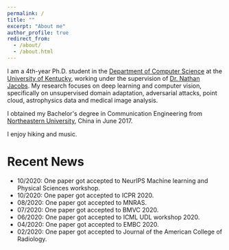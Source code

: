 ```yaml
---
permalink: /
title: ""
excerpt: "About me"
author_profile: true
redirect_from: 
  - /about/
  - /about.html
---
```


I am a 4th-year Ph.D. student in the [Department of Computer Science](https://www.engr.uky.edu/research-faculty/departments/computer-science/) at the [University of Kentucky](https://www.uky.edu/), working under the supervision of [Dr. Nathan Jacobs](http://cs.uky.edu/~jacobs/). My research focuses on deep learning and computer vision, specifically on unsupervised domain adaptation, adversarial attacks, point cloud, astrophysics data and medical image analysis.

I obtained my Bachelor's degree in Communication Engineering from [Northeastern University](http://english.neu.edu.cn/), China in June 2017.

I enjoy hiking and music.


Recent News
======
* 10/2020: One paper got accepted to NeurIPS Machine learning and Physical Sciences workshop.
* 10/2020: One paper got accepted to ICPR 2020.
* 08/2020: One paper got accepted to MNRAS.
* 07/2020: One paper got accepted to BMVC 2020.
* 06/2020: One paper got accepted to ICML UDL workshop 2020.
* 04/2020: One paper got accepted to EMBC 2020.
* 02/2020: One paper got accepted to Journal of the American College of Radiology.

<!-- * 12/2019: Gave an oral presentation at IEEE BigData LiDAR Workshop 2019, Los Angeles, California.
* 11/2019: One paper got accepted to the LiDAR workshop at IEEE BigData 2019.
* 10/2019: Two papers got accepted to BIBM 2019.
* 09/2019: Gave an oral presentation at C-MIMI 2019, Austin, Texas.
* 08/2019: A scientific abstract got accepted for oral presentation at C-MIMI 2019.
* 07/2019: A scientific abstract got accepted for oral presentation at RSNA 2019.  -->

<!-- Publications
======
1. Yuany
1. Gongbo Liang, **Yu Zhang**, Xiaoqin Wang, Nathan Jacobs. "Improved Trainable Calibration Method for Neural Networks on Medical Imaging Classification". In The British Machine Vision Conference (BMVC), 2020.
1. Gongbo Liang, **Yu Zhang**, Nathan Jacobs. "Neural Network Calibration for Medical Imaging Classification Using DCA Regularization". In International Conference of Machine Learning (ICML) workshop: Uncertainty and Robustness in Deep Learning, 2020.
1. Gongbo Liang, Xiaoqin Wang, **Yu Zhang**, Nathan Jacobs. "Weakly-Supervised Self-Training for Breast Cancer Localization". In Annual International Conference of the IEEE Engineering in Medicine and Biology Society (EMBC), 2020.
1. Xiaoqin Wang, Gongbo Liang, **Yu Zhang**, Hunter Blanton, Zachary Bessinger, Nathan Jacobs. "Inconsistent Performance of Deep Learning Models on Mammogram Classification". In Journal of the American College of Radiology, 2020.
1. **Yu Zhang**, Gongbo Liang, Tawfiq Salem, Nathan Jacobs.  "Defense-PointNet: Protecting Point-Net Against Adversarial Attacks". In IEEE International Conference on Big Data (BigData) Workshop: The Next Frontier of Big Data From LiDAR, 2019. [[arXiv]](https://arxiv.org/abs/2002.11881)
1. **Yu Zhang**, Xiaoqin Wang, Hunter Blanton, Gongbo Liang, Xin Xing, Nathan Jacobs. "2D Convolutional Neural Networks for 3D Digital Breast Tomosynthesis Classification". In IEEE International Conference of Bioinformatics and Biomedicine (BIBM), 2019. [[arXiv]](https://arxiv.org/abs/2002.12314)
1. Gongbo Liang, Xiaoqin Wang, **Yu Zhang**, Xin Xing, Hunter Blanton, Tawfiq Salem, Nathan Jacobs. "Joint 2D-3D Breast Cancer Classification". In IEEE International Conference of Bioinformatics and Biomedicine (BIBM), 2019. [[arXiv]](https://arxiv.org/abs/2002.12392)
1. Gongbo Liang, **Yu Zhang**, Jinze Liu, Nathan Jacobs, Xiaoqin Wang. "Training Deep Learning Models as Radiologists: Breast Cancer Classification Using Combined Whole 2D Mammography and Full Volume Digital Breast Tomosynthesis". In Radiological Society of North America 105th Scientific Assembly and Annual Meeting (RSNA), 2019. [Abstract]
1. **Yu Zhang**, Gongbo Liang, Nathan Jacobs, Xiaoqin Wang. "Unsupervised Domain Adaptation for Mammogram Image Classification: A Promising Tool for Model Generalization". In Conference on Machine Intelligence in Medical Imaging (C-MIMI), 2019. [[arXiv]](https://arxiv.org/abs/2003.01111) -->

